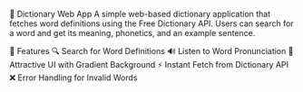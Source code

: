 📖 Dictionary Web App
A simple web-based dictionary application that fetches word definitions using the Free Dictionary API. Users can search for a word and get its meaning, phonetics, and an example sentence.

🚀 Features
🔍 Search for Word Definitions
🔊 Listen to Word Pronunciation
🎨 Attractive UI with Gradient Background
⚡ Instant Fetch from Dictionary API
❌ Error Handling for Invalid Words

